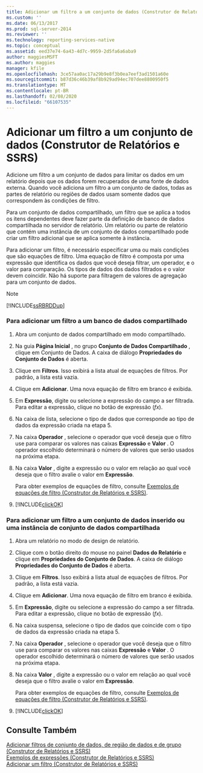 ```yaml
---
title: Adicionar um filtro a um conjunto de dados (Construtor de Relatórios e SSRS) | Microsoft Docs
ms.custom: ''
ms.date: 06/13/2017
ms.prod: sql-server-2014
ms.reviewer: ''
ms.technology: reporting-services-native
ms.topic: conceptual
ms.assetid: eed37e74-6a43-4d7c-9959-2d5fa6a6aba9
author: maggiesMSFT
ms.author: maggies
manager: kfile
ms.openlocfilehash: 3ce57aa0ac17a29b9e8f3b0ea7eef3ad1501a60e
ms.sourcegitcommit: b87d36c46b39af8b929ad94ec707dee8800950f5
ms.translationtype: MT
ms.contentlocale: pt-BR
ms.lasthandoff: 02/08/2020
ms.locfileid: "66107535"
---
```

# <a name="add-a-filter-to-a-dataset-report-builder-and-ssrs"></a>Adicionar um filtro a um conjunto de dados (Construtor de Relatórios e SSRS)
  Adicione um filtro a um conjunto de dados para limitar os dados em um relatório depois que os dados forem recuperados de uma fonte de dados externa. Quando você adiciona um filtro a um conjunto de dados, todas as partes de relatório ou regiões de dados usam somente dados que correspondem às condições de filtro.  
  
 Para um conjunto de dados compartilhado, um filtro que se aplica a todos os itens dependentes deve fazer parte da definição de banco de dados compartilhada no servidor de relatório. Um relatório ou parte de relatório que contém uma instância de um conjunto de dados compartilhado pode criar um filtro adicional que se aplica somente à instância.  
  
 Para adicionar um filtro, é necessário especificar uma ou mais condições que são equações de filtro. Uma equação de filtro é composta por uma expressão que identifica os dados que você deseja filtrar, um operador, e o valor para comparação. Os tipos de dados dos dados filtrados e o valor devem coincidir. Não há suporte para filtragem de valores de agregação para um conjunto de dados.  
  
> [!NOTE]  
>  [!INCLUDE[ssRBRDDup](../../includes/ssrbrddup-md.md)]  
  
### <a name="to-add-a-filter-to-a-shared-dataset"></a>Para adicionar um filtro a um banco de dados compartilhado  
  
1.  Abra um conjunto de dados compartilhado em modo compartilhado.  
  
2.  Na guia **Página Inicial** , no grupo **Conjunto de Dados Compartilhado** , clique em Conjunto de Dados. A caixa de diálogo **Propriedades do Conjunto de Dados** é aberta.  
  
3.  Clique em **Filtros**. Isso exibirá a lista atual de equações de filtros. Por padrão, a lista está vazia.  
  
4.  Clique em **Adicionar**. Uma nova equação de filtro em branco é exibida.  
  
5.  Em **Expressão**, digite ou selecione a expressão do campo a ser filtrada. Para editar a expressão, clique no botão de expressão (*fx*).  
  
6.  Na caixa de lista, selecione o tipo de dados que corresponde ao tipo de dados da expressão criada na etapa 5.  
  
7.  Na caixa **Operador** , selecione o operador que você deseja que o filtro use para comparar os valores nas caixas **Expressão** e **Valor** . O operador escolhido determinará o número de valores que serão usados na próxima etapa.  
  
8.  Na caixa **Valor** , digite a expressão ou o valor em relação ao qual você deseja que o filtro avalie o valor em **Expressão**.  
  
     Para obter exemplos de equações de filtro, consulte [Exemplos de equações de filtro &#40;Construtor de Relatórios e SSRS&#41;](../report-design/filter-equation-examples-report-builder-and-ssrs.md).  
  
9. [!INCLUDE[clickOK](../../includes/clickok-md.md)]  
  
### <a name="to-add-a-filter-to-an-embedded-dataset-or-a-shared-dataset-instance"></a>Para adicionar um filtro a um conjunto de dados inserido ou uma instância de conjunto de dados compartilhada  
  
1.  Abra um relatório no modo de design de relatório.  
  
2.  Clique com o botão direito do mouse no painel **Dados do Relatório** e clique em **Propriedades do Conjunto de Dados**. A caixa de diálogo **Propriedades do Conjunto de Dados** é aberta.  
  
3.  Clique em **Filtros**. Isso exibirá a lista atual de equações de filtros. Por padrão, a lista está vazia.  
  
4.  Clique em **Adicionar**. Uma nova equação de filtro em branco é exibida.  
  
5.  Em **Expressão**, digite ou selecione a expressão do campo a ser filtrada. Para editar a expressão, clique no botão de expressão (*fx*).  
  
6.  Na caixa suspensa, selecione o tipo de dados que coincide com o tipo de dados da expressão criada na etapa 5.  
  
7.  Na caixa **Operador** , selecione o operador que você deseja que o filtro use para comparar os valores nas caixas **Expressão** e **Valor** . O operador escolhido determinará o número de valores que serão usados na próxima etapa.  
  
8.  Na caixa **Valor** , digite a expressão ou o valor em relação ao qual você deseja que o filtro avalie o valor em **Expressão**.  
  
     Para obter exemplos de equações de filtro, consulte [Exemplos de equações de filtro &#40;Construtor de Relatórios e SSRS&#41;](../report-design/filter-equation-examples-report-builder-and-ssrs.md).  
  
9. [!INCLUDE[clickOK](../../includes/clickok-md.md)]  
  
## <a name="see-also"></a>Consulte Também  
 [Adicionar filtros de conjunto de dados, de região de dados e de grupo &#40;Construtor de Relatórios e SSRS&#41;](../report-design/add-dataset-filters-data-region-filters-and-group-filters.md)   
 [Exemplos de expressões &#40;Construtor de Relatórios e SSRS&#41;](../report-design/expression-examples-report-builder-and-ssrs.md)   
 [Adicionar um filtro &#40;Construtor de Relatórios e SSRS&#41;](../report-design/add-a-filter-report-builder-and-ssrs.md)  
  
  
